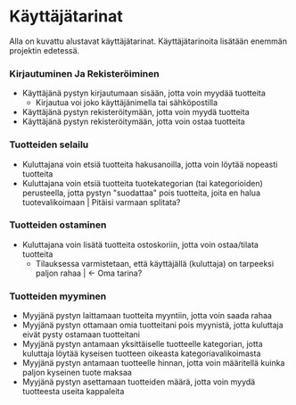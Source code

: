 # Käyttäjätarinat 

Alla on kuvattu alustavat käyttäjätarinat. Käyttäjätarinoita lisätään enemmän projektin edetessä.

### Kirjautuminen Ja Rekisteröiminen
- Käyttäjänä pystyn kirjautumaan sisään, jotta voin myydää tuotteita
    - Kirjautua voi joko käyttäjänimella tai sähköpostilla
- Käyttäjänä pystyn rekisteröitymään, jotta voin myydä tuotteita
- Käyttäjänä pystyn rekisteröitymään, jotta voin ostaa tuotteita 

### Tuotteiden selailu
- Kuluttajana voin etsiä tuotteita hakusanoilla, jotta voin löytää nopeasti tuotteita
- Kuluttajana voin etsiä tuotteita tuotekategorian (tai kategorioiden) perusteella, jotta pystyn "suodattaa" pois tuotteita, joita en halua tuotevalikoimaan | Pitäisi varmaan splitata?

### Tuotteiden ostaminen
- Kuluttajana voin lisätä tuotteita ostoskoriin, jotta voin ostaa/tilata tuotteita
    - Tilauksessa varmistetaan, että käyttäjällä (kuluttaja) on tarpeeksi paljon rahaa | <- Oma tarina?

### Tuotteiden myyminen
- Myyjänä pystyn laittamaan tuotteita myyntiin, jotta voin saada rahaa
- Myyjänä pystyn ottamaan omia tuotteitani pois myynistä, jotta kuluttaja eivät pysty ostamaan tuotteitani
- Myyjänä pystyn antamaan yksittäiselle tuotteelle kategorian, jotta kuluttaja löytää kyseisen tuotteen oikeasta kategoriavalikoimasta
- Myyjänä pystyn antamaan tuotteelle hinnan, jotta voin määritellä kuinka paljon kyseinen tuote maksaa
- Myyjänä pystyn asettamaan tuotteiden määrä, jotta voin myydä tuotteesta useita kappaleita